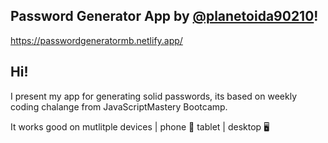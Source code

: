 ## Password Generator App by [@planetoida90210](http://github.com/planetoida90210)!

https://passwordgeneratormb.netlify.app/

## Hi! 

I present my app for generating solid passwords, its based on weekly coding chalange from JavaScriptMastery Bootcamp. 

It works good on mutlitple devices | phone 📱 tablet | desktop 🖥️ 


